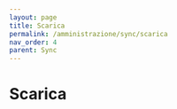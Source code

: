 ```yaml
---
layout: page
title: Scarica
permalink: /amministrazione/sync/scarica
nav_order: 4
parent: Sync
---
```


# Scarica

